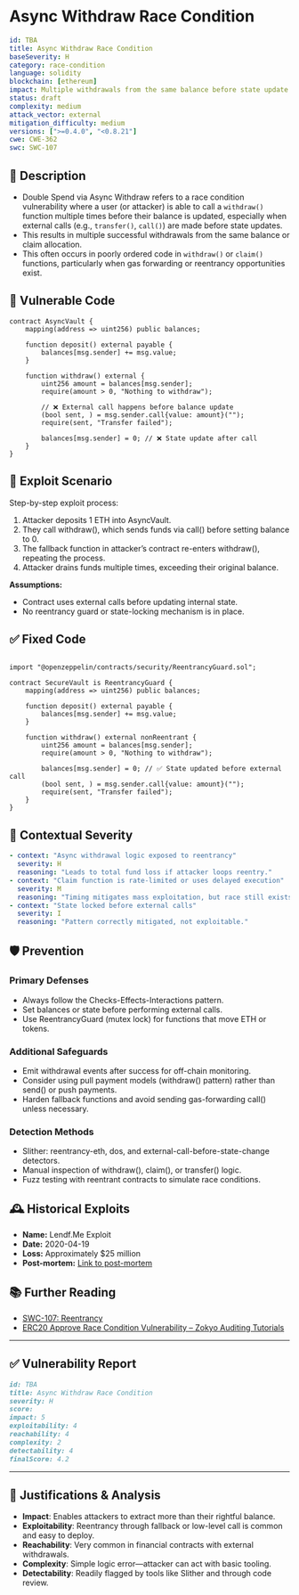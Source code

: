 # Async Withdraw Race Condition

```YAML
id: TBA
title: Async Withdraw Race Condition 
baseSeverity: H
category: race-condition
language: solidity
blockchain: [ethereum]
impact: Multiple withdrawals from the same balance before state update
status: draft
complexity: medium
attack_vector: external
mitigation_difficulty: medium
versions: [">=0.4.0", "<0.8.21"]
cwe: CWE-362
swc: SWC-107
```

## 📝 Description

- Double Spend via Async Withdraw refers to a race condition vulnerability where a user (or attacker) is able to call a `withdraw()` function multiple times before their balance is updated, especially when external calls (e.g., `transfer()`, `call()`) are made before state updates. 
- This results in multiple successful withdrawals from the same balance or claim allocation.
- This often occurs in poorly ordered code in `withdraw()` or `claim()` functions, particularly when gas forwarding or reentrancy opportunities exist.

## 🚨 Vulnerable Code

```solidity
contract AsyncVault {
    mapping(address => uint256) public balances;

    function deposit() external payable {
        balances[msg.sender] += msg.value;
    }

    function withdraw() external {
        uint256 amount = balances[msg.sender];
        require(amount > 0, "Nothing to withdraw");

        // ❌ External call happens before balance update
        (bool sent, ) = msg.sender.call{value: amount}("");
        require(sent, "Transfer failed");

        balances[msg.sender] = 0; // ❌ State update after call
    }
}
```

## 🧪 Exploit Scenario

Step-by-step exploit process:

1. Attacker deposits 1 ETH into AsyncVault.
2. They call withdraw(), which sends funds via call() before setting balance to 0.
3. The fallback function in attacker’s contract re-enters withdraw(), repeating the process.
4. Attacker drains funds multiple times, exceeding their original balance.

**Assumptions:**

- Contract uses external calls before updating internal state.
- No reentrancy guard or state-locking mechanism is in place.

## ✅ Fixed Code

```solidity

import "@openzeppelin/contracts/security/ReentrancyGuard.sol";

contract SecureVault is ReentrancyGuard {
    mapping(address => uint256) public balances;

    function deposit() external payable {
        balances[msg.sender] += msg.value;
    }

    function withdraw() external nonReentrant {
        uint256 amount = balances[msg.sender];
        require(amount > 0, "Nothing to withdraw");

        balances[msg.sender] = 0; // ✅ State updated before external call
        (bool sent, ) = msg.sender.call{value: amount}("");
        require(sent, "Transfer failed");
    }
}
```

## 🧭 Contextual Severity

```yaml
- context: "Async withdrawal logic exposed to reentrancy"
  severity: H
  reasoning: "Leads to total fund loss if attacker loops reentry."
- context: "Claim function is rate-limited or uses delayed execution"
  severity: M
  reasoning: "Timing mitigates mass exploitation, but race still exists."
- context: "State locked before external calls"
  severity: I
  reasoning: "Pattern correctly mitigated, not exploitable."
```
## 🛡️ Prevention

### Primary Defenses

- Always follow the Checks-Effects-Interactions pattern.
- Set balances or state before performing external calls.
- Use ReentrancyGuard (mutex lock) for functions that move ETH or tokens.

### Additional Safeguards

- Emit withdrawal events after success for off-chain monitoring.
- Consider using pull payment models (withdraw() pattern) rather than send() or push payments.
- Harden fallback functions and avoid sending gas-forwarding call() unless necessary.

### Detection Methods

- Slither: reentrancy-eth, dos, and external-call-before-state-change detectors.
- Manual inspection of withdraw(), claim(), or transfer() logic.
- Fuzz testing with reentrant contracts to simulate race conditions.

## 🕰️ Historical Exploits

- **Name:** Lendf.Me Exploit 
- **Date:** 2020-04-19 
- **Loss:** Approximately $25 million 
- **Post-mortem:** [Link to post-mortem](https://blockapex.io/top-10-smart-contract-vulnerabilities/) 
  
## 📚 Further Reading

- [SWC-107: Reentrancy](https://swcregistry.io/docs/SWC-107) 
- [ERC20 Approve Race Condition Vulnerability – Zokyo Auditing Tutorials](https://zokyo-auditing-tutorials.gitbook.io/zokyo-tutorials/tutorials/tutorial-3-approvals-and-safe-approvals/vulnerability-examples/erc20-approve-race-condition-vulnerability) 

--- 

## ✅ Vulnerability Report

```markdown
id: TBA
title: Async Withdraw Race Condition 
severity: H
score:
impact: 5         
exploitability: 4 
reachability: 4   
complexity: 2     
detectability: 4  
finalScore: 4.2
```

---

## 📄 Justifications & Analysis

- **Impact**: Enables attackers to extract more than their rightful balance.
- **Exploitability**: Reentrancy through fallback or low-level call is common and easy to deploy.
- **Reachability**: Very common in financial contracts with external withdrawals.
- **Complexity**: Simple logic error—attacker can act with basic tooling.
- **Detectability**: Readily flagged by tools like Slither and through code review.
